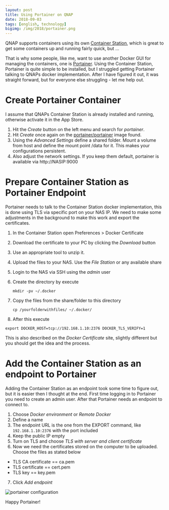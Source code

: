 ```yaml
---
layout: post
title: Using Portainer on QNAP
date: 2018-09-03
tags: [english, technology]
bigimg: /img/2018/portainer.png
---
```


QNAP supports containers using its own [Container Station](https://www.qnap.com/solution/container_station/), which is great to get some containers up and running fairly quick, but ...

That is why some people, like me, want to use another Docker GUI for managing the containers, one is [Portainer](https://portainer.io/). Using the Container Station, Portainer is quite simple to be installed, but I struggled getting Portainer talking to QNAPs docker implementation. After I have figured it out, it was straight forward, but for everyone else struggling - let me help out.

# Create Portainer Container
I assume that QNAPs Container Station is already installed and running, otherwise activate it in the App Store.

1. Hit the *Create* button on the left menu and search for *portainer*.
2. Hit *Create* once again on the [portainer/portainer](https://hub.docker.com/r/portainer/portainer/) image found.
3. Using the *Advanced Settings* define a shared folder. Mount a volume from host and define the mount point /data for it. This makes your configurations persistent.
4. Also adjust the network settings. If you keep them default, portainer is available via http://NASIP:9000

# Prepare Container Station as Portainer Endpoint
Portainer needs to talk to the Container Station docker implementation, this is done using TLS via specific port on your NAS IP. We need to make some adjustments in the background to make this work and export the certificates.

1. In the Container Station open Preferences > Docker Certificate
2. Download the certificate to your PC by clicking the *Download* button
3. Use an appropriate tool to unzip it.
4. Upload the files to your NAS. Use the *File Station* or any available share
5. Login to the NAS via SSH using the *admin* user
6. Create the directory by execute

    ```mkdir -pv ~/.docker```
7. Copy the files from the share/folder to this directory
    
    ```cp /yourfolderwithfiles/ ~/.docker/```
8.  After this execute
  
   ```export DOCKER_HOST=tcp://192.168.1.10:2376 DOCKER_TLS_VERIFY=1```

This is also described on the *Docker Certificate* site, slightly different but you should get the idea and the process.

# Add the Container Station as an endpoint to Portainer
Adding the Container Station as an endpoint took some time to figure out, but it is easier then I thought at the end. First time logging in to Portainer you need to create an admin user. After that Portainer needs an endpoint to connect to.

1. Choose *Docker environment* or *Remote Docker*
2. Define a name
3. The endpoint URL is the one from the EXPORT command, like ```192.168.1.10:2376``` with the port included
4. Keep the public IP empty
5. Turn on TLS and choose *TLS with server and client certificate*
6. Now we need the certificates stored on the computer to be uploaded. Choose the files as stated below
 * TLS CA certificate == ca.pem
 * TLS certificate == cert.pem
 * TLS key == key.pem
7. Click *Add endpoint*

![portainer configuration](/img/2018/portainer-config.png)

Happy Portainer!